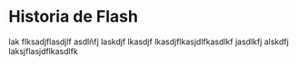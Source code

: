 # Historia de Flash

lak flksadjflasdjlf asdlñfj laskdjf lkasdjf lkasdjflkasjdlfkasdlkf jasdlkfj alskdfj laksjflasjdflkasdlfk
